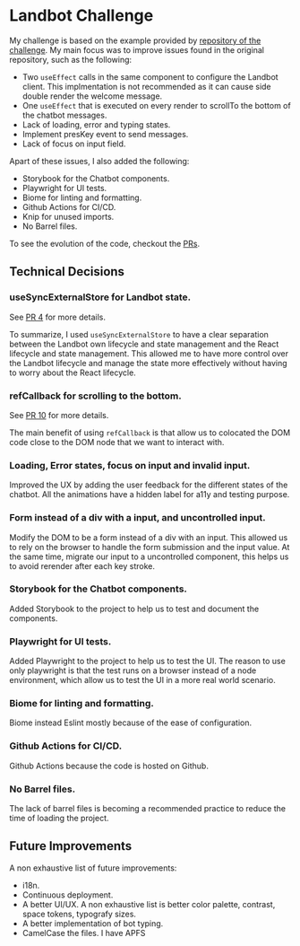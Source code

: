 # Landbot Challenge

My challenge is based on the example provided by [repository of the challenge](https://github.com/hello-umi/frontend-challenge-2). My main focus was to improve issues found in the original repository, such as the following:

- Two `useEffect` calls in the same component to configure the Landbot client. This implmentation is not recommended as it can cause side double render the welcome message.
- One `useEffect` that is executed on every render to scrollTo the bottom of the chatbot messages.
- Lack of loading, error and typing states.
- Implement presKey event to send messages.
- Lack of focus on input field.

Apart of these issues, I also added the following:

- Storybook for the Chatbot components.
- Playwright for UI tests.
- Biome for linting and formatting.
- Github Actions for CI/CD.
- Knip for unused imports.
- No Barrel files.

To see the evolution of the code, checkout the [PRs](https://github.com/Afsoon/landbot/pulls?q=is%3Apr+is%3Aclosed).

## Technical Decisions

### useSyncExternalStore for Landbot state.

See [PR 4](https://github.com/Afsoon/landbot/pull/4) for more details.

To summarize, I used `useSyncExternalStore` to have a clear separation between the Landbot own lifecycle and state management and the React lifecycle and state management. This allowed me to have more control over the Landbot lifecycle and manage the state more effectively without having to worry about the React lifecycle.

### refCallback for scrolling to the bottom.

See [PR 10](https://github.com/Afsoon/landbot/pull/10) for more details.

The main benefit of using `refCallback` is that allow us to colocated the DOM code close to the DOM node that we want to interact with.

### Loading, Error states, focus on input and invalid input.

Improved the UX by adding the user feedback for the different states of the chatbot. All the animations have a hidden label for a11y and testing purpose.

### Form instead of a div with a input, and uncontrolled input.

Modify the DOM to be a form instead of a div with an input. This allowed us to rely on the browser to handle the form submission and the input value. At the same time, migrate our input to a uncontrolled component, this helps us to avoid rerender after each key stroke.

### Storybook for the Chatbot components.

Added Storybook to the project to help us to test and document the components.

### Playwright for UI tests.

Added Playwright to the project to help us to test the UI. The reason to use only playwright is that the test runs on a browser instead of a node environment, which allow us to test the UI in a more real world scenario.

### Biome for linting and formatting.

Biome instead Eslint mostly because of the ease of configuration.

### Github Actions for CI/CD.

Github Actions because the code is hosted on Github.

### No Barrel files.

The lack of barrel files is becoming a recommended practice to reduce the time of loading the project. 

## Future Improvements

A non exhaustive list of future improvements:

- i18n.
- Continuous deployment.
- A better UI/UX. A non exhaustive list is better color palette, contrast, space tokens, typografy sizes.
- A better implementation of bot typing.
- CamelCase the files. I have APFS 
